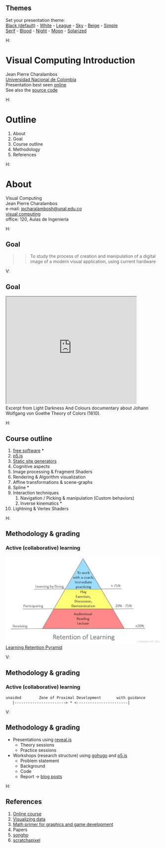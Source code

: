 <section id="themes">
	<h2>Themes</h2>
		<p>
			Set your presentation theme: <br>
			<!-- Hacks to swap themes after the page has loaded. Not flexible and only intended for the reveal.js demo deck. -->
                        <a href="#" onclick="document.getElementById('theme').setAttribute('href','css/theme/black.css'); return false;">Black (default)</a> -
			<a href="#" onclick="document.getElementById('theme').setAttribute('href','css/theme/white.css'); return false;">White</a> -
			<a href="#" onclick="document.getElementById('theme').setAttribute('href','css/theme/league.css'); return false;">League</a> -
			<a href="#" onclick="document.getElementById('theme').setAttribute('href','css/theme/sky.css'); return false;">Sky</a> -
			<a href="#" onclick="document.getElementById('theme').setAttribute('href','css/theme/beige.css'); return false;">Beige</a> -
			<a href="#" onclick="document.getElementById('theme').setAttribute('href','css/theme/simple.css'); return false;">Simple</a> <br>
			<a href="#" onclick="document.getElementById('theme').setAttribute('href','css/theme/serif.css'); return false;">Serif</a> -
			<a href="#" onclick="document.getElementById('theme').setAttribute('href','css/theme/blood.css'); return false;">Blood</a> -
			<a href="#" onclick="document.getElementById('theme').setAttribute('href','css/theme/night.css'); return false;">Night</a> -
			<a href="#" onclick="document.getElementById('theme').setAttribute('href','css/theme/moon.css'); return false;">Moon</a> -
			<a href="#" onclick="document.getElementById('theme').setAttribute('href','css/theme/solarized.css'); return false;">Solarized</a>
		</p>
</section>

H:

# Visual Computing Introduction

Jean Pierre Charalambos  
[Universidad Nacional de Colombia](https://unal.edu.co/)  
Presentation best seen [online](https://visualcomputing.github.io/Introduction/)  
See also the [source code](https://github.com/VisualComputing/Introduction)

H:

# Outline

1. About <!-- .element: class="fragment" data-fragment-index="1"-->
2. Goal <!-- .element: class="fragment" data-fragment-index="2"-->
3. Course outline <!-- .element: class="fragment" data-fragment-index="3"-->
4. Methodology <!-- .element: class="fragment" data-fragment-index="4"-->
5. References <!-- .element: class="fragment" data-fragment-index="5"-->

H:

# About

Visual Computing  
Jean Pierre Charalambos  
e-mail: jpcharalambosh@unal.edu.co  
[visual computing](https://github.com/visualcomputing)  
office: 120, Aulas de Ingeniería

H:

## Goal

>> To study the process of creation and manipulation of a digital image of a modern visual application, using current hardware

V:

## Goal

<section>
	<iframe width="420" height="345" src="https://www.youtube.com/embed/2hvprCbk1HU?start=122&end=167"></iframe>
</section>
Excerpt from Light Darkness And Colours documentary about Johann Wolfgang von Goethe Theory of Colors (1810).

H:

## Course outline

1. [free software](https://en.wikipedia.org/wiki/Free_software) *
2. [p5.js](https://p5js.org/)
3. [Static site generators](https://jamstack.org/generators/)
4. Cognitive aspects
5. Image processing & Fragment Shaders
6. Rendering & Algorithm visualization
7. Affine transformations & scene-graphs
8. Spline *
9. Interaction techniques
   1. Navigation / Picking & manipulation (Custom behaviors)
   2. Inverse kinematics *
10.  Lightning & Vertex Shaders

H:

## Methodology & grading
### Active (collaborative) learning

![Retention pyramid](fig/lrp.jpg) <!-- .element height="400" -->  
[Learning Retention Pyramid](https://en.wikipedia.org/wiki/Active_learning)

V:

## Methodology & grading
### Active (collaborative) learning
               
    unaided        Zone of Proximal Development       with guidance
       |-----------------------> * <-----------------------|
               
V:

## Methodology & grading

* Presentations using [reveal.js](https://github.com/hakimel/reveal.js/)
  * Theory sessions
  * Practice sessions
* Workshops (research structure) using [gohugo](https://gohugo.io/) and [p5.js](https://p5js.org/)
  * Problem statement
  * Background
  * Code
  * Report -> [blog posts](https://en.wikipedia.org/wiki/Edublog)

H:

## References

1. [Online course](https://github.com/VisualComputing)
2. [Visualizing data](http://media.espora.org/mgoblin_media/media_entries/1633/Visualizing_Data.pdf)
3. [Math primer for graphics and game development](https://tfetimes.com/wp-content/uploads/2015/04/F.Dunn-I.Parberry-3D-Math-Primer-for-Graphics-and-Game-Development.pdf)
4. Papers
5. [songho](http://www.songho.ca/opengl/)
6. [scratchapixel](https://www.scratchapixel.com/)
